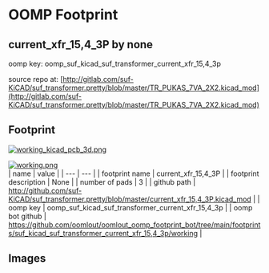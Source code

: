 # OOMP Footprint  
## current_xfr_15,4_3P  by none  
  
oomp key: oomp_suf_kicad_suf_transformer_current_xfr_15,4_3p  
  
source repo at: [http://gitlab.com/suf-KiCAD/suf_transformer.pretty/blob/master/TR_PUKAS_7VA_2X2.kicad_mod](http://gitlab.com/suf-KiCAD/suf_transformer.pretty/blob/master/TR_PUKAS_7VA_2X2.kicad_mod)  
## Footprint  
  
[![working_kicad_pcb_3d.png](working_kicad_pcb_3d_600.png)](working_kicad_pcb_3d.png)  
  
[![working.png](working_600.png)](working.png)  
| name | value | 
| --- | --- | 
| footprint name | current_xfr_15,4_3P | 
| footprint description | None | 
| number of pads | 3 | 
| github path | http://github.com/suf-KiCAD/suf_transformer.pretty/blob/master/current_xfr_15,4_3P.kicad_mod | 
| oomp key | oomp_suf_kicad_suf_transformer_current_xfr_15,4_3p | 
| oomp bot github | https://github.com/oomlout/oomlout_oomp_footprint_bot/tree/main/footprints/suf_kicad_suf_transformer_current_xfr_15,4_3p/working | 
## Images  
